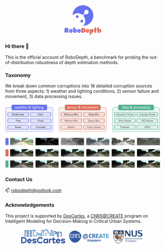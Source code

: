 <p align="middle">
  <img src="figs/logo.png" width="28%">
</p>

### Hi there 👋

This is the official account of RoboDepth, a benchmark for probing the out-of-distribution robustness of depth estimation methods.

### Taxonomy
We break down common corruptions into 18 detailed corruption sources from three aspects: 1) weather and lighting conditions, 2) sensor failure and movement, 3) data processing issues.

<p align="middle">
  <img src="figs/taxonomy.png">
</p>

### Contact Us
📫 robodepth@outlook.com

### Acknowledgements
This project is supported by [DesCartes](https://descartes.cnrsatcreate.cnrs.fr/), a [CNRS@CREATE](https://www.cnrsatcreate.cnrs.fr/) program on Intelligent Modeling for Decision-Making in Critical Urban Systems.

<p align="middle">
  <img src="figs/ack.png">
</p>

<!--
**RoboDepth/RoboDepth** is a ✨ _special_ ✨ repository because its `README.md` (this file) appears on your GitHub profile.

Here are some ideas to get you started:

- 🔭 I’m currently working on ...
- 🌱 I’m currently learning ...
- 👯 I’m looking to collaborate on ...
- 🤔 I’m looking for help with ...
- 💬 Ask me about ...
- 📫 How to reach me: ...
- 😄 Pronouns: ...
- ⚡ Fun fact: ...
-->
